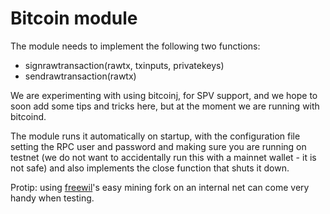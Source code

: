 Bitcoin module
==============

The module needs to implement the following two functions:

- signrawtransaction(rawtx, txinputs, privatekeys)
- sendrawtransaction(rawtx)

We are experimenting with using bitcoinj, for SPV support, and we hope to soon add some tips and tricks here, but at the moment we are running with bitcoind.

The module runs it automatically on startup, with the configuration file setting the RPC user and password and making sure you are running on testnet (we do not want to accidentally run this with a mainnet wallet - it is not safe) and also implements the close function that shuts it down.

Protip: using [freewil](https://github.com/freewil)'s easy mining fork on an internal net can come very handy when testing.
